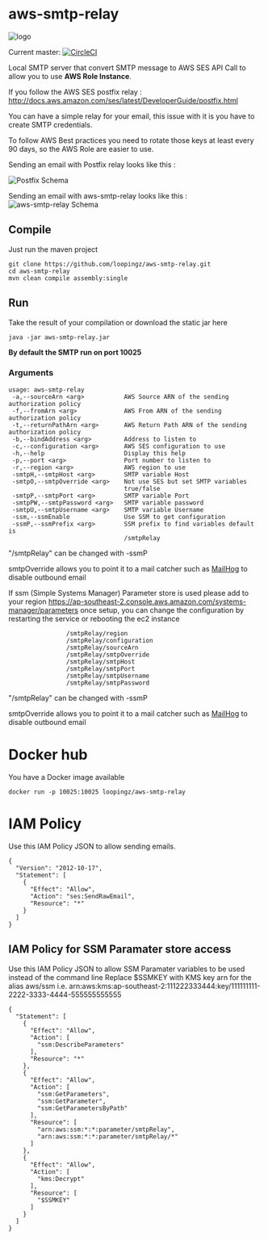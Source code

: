# aws-smtp-relay

![logo](https://raw.githubusercontent.com/8llouch/aws-smtp-relay/master/docs/aws-smtp-relay-logo.png)

Current master: [![CircleCI](https://circleci.com/gh/qld-gov-au/aws-smtp-relay.svg?style=svg)](https://circleci.com/gh/qld-gov-au/aws-smtp-relay)

Local SMTP server that convert SMTP message to AWS SES API Call to allow you to use **AWS Role Instance**.

If you follow the AWS SES postfix relay : http://docs.aws.amazon.com/ses/latest/DeveloperGuide/postfix.html

You can have a simple relay for your email, this issue with it is you have to create SMTP credentials.

To follow AWS Best practices you need to rotate those keys at least every 90 days, so the AWS Role are easier to use.

Sending an email with Postfix relay looks like this :

![Postfix Schema](https://raw.githubusercontent.com/loopingz/aws-smtp-relay/master/docs/postfix.png)

Sending an email with aws-smtp-relay looks like this :
![aws-smtp-relay Schema](https://raw.githubusercontent.com/loopingz/aws-smtp-relay/master/docs/aws-smtp-relay.png)

## Compile

Just run the maven project

```
git clone https://github.com/loopingz/aws-smtp-relay.git
cd aws-smtp-relay
mvn clean compile assembly:single
```

## Run

Take the result of your compilation or download the static jar here

```
java -jar aws-smtp-relay.jar
```

**By default the SMTP run on port 10025**

### Arguments

```
usage: aws-smtp-relay
 -a,--sourceArn <arg>           AWS Source ARN of the sending authorization policy
 -f,--fromArn <arg>             AWS From ARN of the sending authorization policy
 -t,--returnPathArn <arg>       AWS Return Path ARN of the sending authorization policy
 -b,--bindAddress <arg>         Address to listen to
 -c,--configuration <arg>       AWS SES configuration to use
 -h,--help                      Display this help
 -p,--port <arg>                Port number to listen to
 -r,--region <arg>              AWS region to use
 -smtpH,--smtpHost <arg>        SMTP variable Host
 -smtpO,--smtpOverride <arg>    Not use SES but set SMTP variables
                                true/false
 -smtpP,--smtpPort <arg>        SMTP variable Port
 -smtpPW,--smtpPassword <arg>   SMTP variable password
 -smtpU,--smtpUsername <arg>    SMTP variable Username
 -ssm,--ssmEnable               Use SSM to get configuration
 -ssmP,--ssmPrefix <arg>        SSM prefix to find variables default is
                                /smtpRelay

```
"/smtpRelay" can be changed with -ssmP

smtpOverride allows you to point it to a mail catcher such as [MailHog](https://github.com/mailhog/MailHog/) to disable outbound email

If ssm (Simple Systems Manager) Parameter store is used please add to your region
https://ap-southeast-2.console.aws.amazon.com/systems-manager/parameters
once setup, you can change the configuration by restarting the service or rebooting the ec2 instance

```
                /smtpRelay/region
                /smtpRelay/configuration
                /smtpRelay/sourceArn
                /smtpRelay/smtpOverride
                /smtpRelay/smtpHost
                /smtpRelay/smtpPort
                /smtpRelay/smtpUsername
                /smtpRelay/smtpPassword
```

"/smtpRelay" can be changed with -ssmP

smtpOverride allows you to point it to a mail catcher such as [MailHog](https://github.com/mailhog/MailHog/) to disable outbound email

# Docker hub

You have a Docker image available

```
docker run -p 10025:10025 loopingz/aws-smtp-relay
```

# IAM Policy

Use this IAM Policy JSON to allow sending emails.

```
{
  "Version": "2012-10-17",
  "Statement": [
    {
      "Effect": "Allow",
      "Action": "ses:SendRawEmail",
      "Resource": "*"
    }
  ]
}
```

## IAM Policy for SSM Paramater store access

Use this IAM Policy JSON to allow SSM Paramater variables to be used instead of the command line
Replace \$SSMKEY with KMS key arn for the alias aws/ssm i.e. arn:aws:kms:ap-southeast-2:111222333444:key/111111111-2222-3333-4444-555555555555

```
{
  "Statement": [
    {
      "Effect": "Allow",
      "Action": [
        "ssm:DescribeParameters"
      ],
      "Resource": "*"
    },
    {
      "Effect": "Allow",
      "Action": [
        "ssm:GetParameters",
        "ssm:GetParameter",
        "ssm:GetParametersByPath"
      ],
      "Resource": [
        "arn:aws:ssm:*:*:parameter/smtpRelay",
        "arn:aws:ssm:*:*:parameter/smtpRelay/*"
      ]
    },
    {
      "Effect": "Allow",
      "Action": [
        "kms:Decrypt"
      ],
      "Resource": [
        "$SSMKEY"
      ]
    }
  ]
}
```
